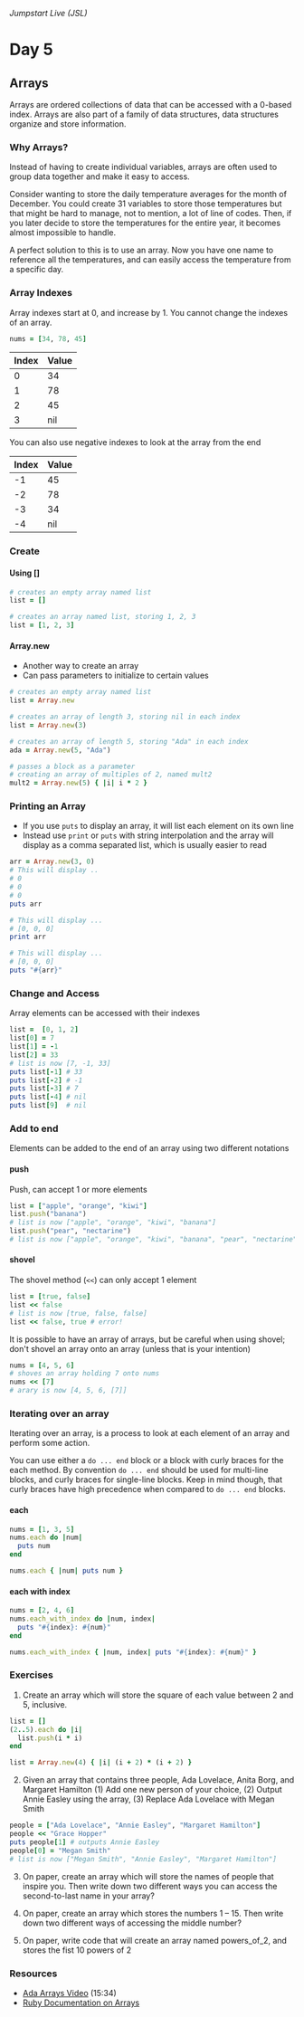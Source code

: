 _Jumpstart Live (JSL)_
# Day 5

## Arrays
Arrays are ordered collections of data that can be accessed with a 0-based index. Arrays are also part of a family of data structures, data structures organize and store information.

### Why Arrays?
Instead of having to create individual variables, arrays are often used to group data together and make it easy to access.

Consider wanting to store the daily temperature averages for the month of December. You could create 31 variables to store those temperatures but that might be hard to manage, not to mention, a lot of line of codes. Then, if you later decide to store the temperatures for the entire year, it becomes almost impossible to handle.

A perfect solution to this is to use an array. Now you have one name to reference all the temperatures, and can easily access the temperature from a specific day.

### Array Indexes
Array indexes start at 0, and increase by 1. You cannot change the indexes of an array. 

```ruby
nums = [34, 78, 45]
```

| Index | Value |
| :--- | :--- |
| 0 | 34 |
| 1 | 78 |
| 2 | 45 |
| 3 | nil |

You can also use negative indexes to look at the array from the end

| Index | Value |
| :--- | :--- |
| -1 | 45 |
| -2 | 78 |
| -3 | 34 |
| -4 | nil |

### Create

#### Using []
```ruby
# creates an empty array named list
list = []

# creates an array named list, storing 1, 2, 3
list = [1, 2, 3]
```

#### Array.new
* Another way to create an array
* Can pass parameters to initialize to certain values

```ruby
# creates an empty array named list
list = Array.new

# creates an array of length 3, storing nil in each index
list = Array.new(3)

# creates an array of length 5, storing "Ada" in each index
ada = Array.new(5, "Ada")

# passes a block as a parameter
# creating an array of multiples of 2, named mult2
mult2 = Array.new(5) { |i| i * 2 }
```

### Printing an Array
* If you use `puts` to display an array, it will list each element on its own line
* Instead use `print` or `puts` with string interpolation and the array will display as a comma separated list, which is usually easier to read

```ruby
arr = Array.new(3, 0)
# This will display ..
# 0
# 0
# 0
puts arr

# This will display ...
# [0, 0, 0]
print arr

# This will display ...
# [0, 0, 0]
puts "#{arr}"
```

### Change and Access
Array elements can be accessed with their indexes

```ruby
list =  [0, 1, 2]
list[0] = 7
list[1] = -1
list[2] = 33
# list is now [7, -1, 33]
puts list[-1] # 33
puts list[-2] # -1
puts list[-3] # 7
puts list[-4] # nil
puts list[9]  # nil
```

### Add to end
Elements can be added to the end of an array using two different notations

#### push
Push, can accept 1 or more elements

```ruby
list = ["apple", "orange", "kiwi"]
list.push("banana")
# list is now ["apple", "orange", "kiwi", "banana"]
list.push("pear", "nectarine")
# list is now ["apple", "orange", "kiwi", "banana", "pear", "nectarine"]
```

#### shovel
The shovel method (`<<`) can only accept 1 element

```ruby
list = [true, false]
list << false
# list is now [true, false, false]
list << false, true # error!
```

It is possible to have an array of arrays, but be careful when using shovel; don't shovel an array onto an array (unless that is your intention)

```ruby
nums = [4, 5, 6]
# shoves an array holding 7 onto nums
nums << [7]
# arary is now [4, 5, 6, [7]]
```

### Iterating over an array
Iterating over an array, is a process to look at each element of an array and perform some action.

You can use either a `do ... end` block or a block with curly braces for the each method. By convention `do ... end` should be used for multi-line blocks, and curly braces for single-line blocks. Keep in mind though, that curly braces have high precedence when compared to `do ... end` blocks.

#### each
```ruby
nums = [1, 3, 5]
nums.each do |num|
  puts num
end

nums.each { |num| puts num }
```

#### each with index
```ruby
nums = [2, 4, 6]
nums.each_with_index do |num, index|
  puts "#{index}: #{num}"
end

nums.each_with_index { |num, index| puts "#{index}: #{num}" }
```

### Exercises

1. Create an array which will store the square of each value between 2 and 5, inclusive.

  ```ruby
  list = []
  (2..5).each do |i|
    list.push(i * i)
  end
  ```

  ```ruby
  list = Array.new(4) { |i| (i + 2) * (i + 2) }
  ```

2. Given an array that contains three people, Ada Lovelace, Anita Borg, and Margaret Hamilton (1) Add one new person of your choice, (2) Output Annie Easley using the array, (3) Replace Ada Lovelace with Megan Smith

  ```ruby
  people = ["Ada Lovelace", "Annie Easley", "Margaret Hamilton"]
  people << "Grace Hopper"
  puts people[1] # outputs Annie Easley
  people[0] = "Megan Smith"
  # list is now ["Megan Smith", "Annie Easley", "Margaret Hamilton"]
  ```

3. On paper, create an array which will store the names of people that inspire you. Then write down two different ways you can access the second-to-last name in your array?  

4. On paper, create an array which stores the numbers 1 – 15. Then write down two different ways of accessing the middle number?  

5. On paper, write code that will create an array named powers_of_2, and stores the fist 10 powers of 2

### Resources
* [Ada Arrays Video](https://adaacademy.hosted.panopto.com/Panopto/Pages/Viewer.aspx?id=5fb869d2-db52-4cd2-a1cc-238e0e084fa5) (15:34)
* [Ruby Documentation on Arrays](http://ruby-doc.org/core-2.4.0/Array.html)